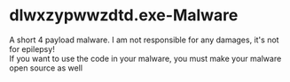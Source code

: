 # dlwxzypwwzdtd.exe-Malware
A short 4 payload malware. I am not responsible for any damages, it's not for epilepsy!
<br> If you want to use the code in your malware, you must make your malware open source as well
